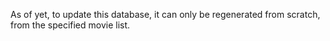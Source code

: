 As of yet, to update this database, it can only be regenerated from scratch, from the specified movie list.